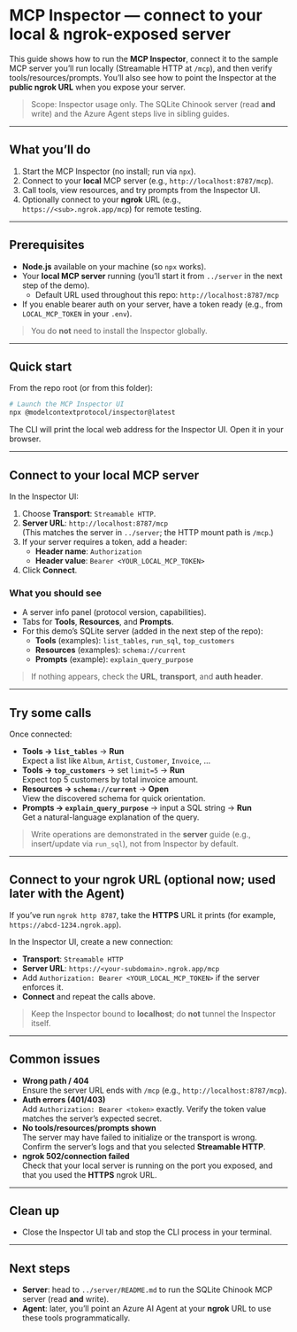 # MCP Inspector — connect to your local & ngrok-exposed server

This guide shows how to run the **MCP Inspector**, connect it to the sample MCP server you’ll run locally (Streamable HTTP at `/mcp`), and then verify tools/resources/prompts. You’ll also see how to point the Inspector at the **public ngrok URL** when you expose your server.

> Scope: Inspector usage only. The SQLite Chinook server (read **and** write) and the Azure Agent steps live in sibling guides.

---

## What you’ll do

1. Start the MCP Inspector (no install; run via `npx`).
2. Connect to your **local** MCP server (e.g., `http://localhost:8787/mcp`).
3. Call tools, view resources, and try prompts from the Inspector UI.
4. Optionally connect to your **ngrok** URL (e.g., `https://<sub>.ngrok.app/mcp`) for remote testing.

---

## Prerequisites

- **Node.js** available on your machine (so `npx` works).
- Your **local MCP server** running (you’ll start it from `../server` in the next step of the demo).  
  - Default URL used throughout this repo: `http://localhost:8787/mcp`
- If you enable bearer auth on your server, have a token ready (e.g., from `LOCAL_MCP_TOKEN` in your `.env`).

> You do **not** need to install the Inspector globally.

---

## Quick start

From the repo root (or from this folder):

~~~bash
# Launch the MCP Inspector UI
npx @modelcontextprotocol/inspector@latest
~~~

The CLI will print the local web address for the Inspector UI. Open it in your browser.

---

## Connect to your **local** MCP server

In the Inspector UI:

1. Choose **Transport**: `Streamable HTTP`.
2. **Server URL**: `http://localhost:8787/mcp`  
   (This matches the server in `../server`; the HTTP mount path is `/mcp`.)
3. If your server requires a token, add a header:  
   - **Header name**: `Authorization`  
   - **Header value**: `Bearer <YOUR_LOCAL_MCP_TOKEN>`
4. Click **Connect**.

### What you should see

- A server info panel (protocol version, capabilities).
- Tabs for **Tools**, **Resources**, and **Prompts**.
- For this demo’s SQLite server (added in the next step of the repo):
  - **Tools** (examples): `list_tables`, `run_sql`, `top_customers`
  - **Resources** (examples): `schema://current`
  - **Prompts** (example): `explain_query_purpose`

> If nothing appears, check the **URL**, **transport**, and **auth header**.

---

## Try some calls

Once connected:

- **Tools → `list_tables`** → **Run**  
  Expect a list like `Album`, `Artist`, `Customer`, `Invoice`, …
- **Tools → `top_customers`** → set `limit=5` → **Run**  
  Expect top 5 customers by total invoice amount.
- **Resources → `schema://current`** → **Open**  
  View the discovered schema for quick orientation.
- **Prompts → `explain_query_purpose`** → input a SQL string → **Run**  
  Get a natural-language explanation of the query.

> Write operations are demonstrated in the **server** guide (e.g., insert/update via `run_sql`), not from Inspector by default.

---

## Connect to your **ngrok** URL (optional now; used later with the Agent)

If you’ve run `ngrok http 8787`, take the **HTTPS** URL it prints (for example, `https://abcd-1234.ngrok.app`).

In the Inspector UI, create a new connection:

- **Transport**: `Streamable HTTP`
- **Server URL**: `https://<your-subdomain>.ngrok.app/mcp`
- Add `Authorization: Bearer <YOUR_LOCAL_MCP_TOKEN>` if the server enforces it.
- **Connect** and repeat the calls above.

> Keep the Inspector bound to **localhost**; do **not** tunnel the Inspector itself.

---

## Common issues

- **Wrong path / 404**  
  Ensure the server URL ends with `/mcp` (e.g., `http://localhost:8787/mcp`).
- **Auth errors (401/403)**  
  Add `Authorization: Bearer <token>` exactly. Verify the token value matches the server’s expected secret.
- **No tools/resources/prompts shown**  
  The server may have failed to initialize or the transport is wrong. Confirm the server’s logs and that you selected **Streamable HTTP**.
- **ngrok 502/connection failed**  
  Check that your local server is running on the port you exposed, and that you used the **HTTPS** ngrok URL.

---

## Clean up

- Close the Inspector UI tab and stop the CLI process in your terminal.

---

## Next steps

- **Server**: head to `../server/README.md` to run the SQLite Chinook MCP server (read **and** write).
- **Agent**: later, you’ll point an Azure AI Agent at your **ngrok** URL to use these tools programmatically.
